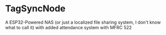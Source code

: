 # TagSyncNode
A ESP32-Powered NAS (or just a localized file sharing system, I don't know what to call it) with added attendance system with MFRC 522
